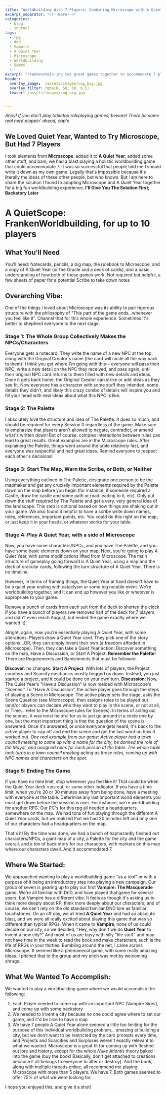 ```yaml
---
title: "Worldbuilding With 7 Players: Combining Microscope with A Quiet Year"
excerpt_separator: "<!--more-->"
categories:
  - blog
  - journal
tags: 
  - rpg
  - dnd
  - Vampire
  - A Quiet Year
  - Microscope
  - Worldbuilding
  - Games
  - 
excerpt: "Frankenstein-ing two great games together to accommodate 7 players and flesh out an RPG world, and we had fun doing it"
header:
  overlay_image:  /assets/images/cog_big.jpg
  overlay_filter: rgba(0, 50, 50, 0.5)
  teaser: /assets/images/cog_big.jpg


---
```

*Ahoy! If you don't play tabletop roleplaying games, beware! There be some real nerd ploppin' ahead, cap'n.*

## We Loved Quiet Year, Wanted to Try Microscope, But Had 7 Players

I took elements from **Microscope**, added it to **A Quiet Year**, added some other stuff, and bam, we had a blast playing a holistic worldbuilding game that could accommodate 7. It was so successful that people told me I should write it down as my own game. Legally that's impossible because it's literally the ideas of these other people, but who knows. But I am here to share the solution I found to adapting Microscope and A Quiet Year together for a big fun worldbuilding experience. **I'll Give You The Solution First; Backstory Later**


# **A QuietScope**: FrankenWorldbuilding, for up to 10 players
## What You'll Need
You'll need: Notecards, pencils, a big map, the rulebook to Microscope, and a copy of A Quiet Year (or the Oracle and a deck of cards), and a basic understanding of how both of those games work. Not required but helpful, a few sheets of paper for a potential Scribe to take down notes 

## Overarching Vibe: 
One of the things I loved about Microscope was its ability to pair rigorous structure with the philosophy of "This part of the game ends...whenever you feel like it". Channel that for this whole experience. Sometimes it's better to shepherd everyone to the next stage.

### Stage 1: The Whole Group Collectively Makes the NPCs/Characters
Everyone gets a notecard. They write the name of a new NPC at the top, along with the Original Creator's name (the card will circle all the way back to them). I think you get where I'm going with this-- everyone will pass their NPC, write a new detail on the NPC they received, and pass again, until their original NPC card returns to them filled with new details and ideas. Once it gets back home, the Original Creator can strike or add ideas as they see fit. Now everyone has a character with some stuff they intended, some details they didn't, and likely this crazy combo of details will inspire you and fill your head with new ideas about what this NPC is like.

### Stage 2: The Palette
I absolutely love the structure and idea of The Palette. It does so much, and should be required for every Session 0 regardless of the game. Make sure to emphasize that players aren't allowed to negate, contradict, or amend what's written down! But of course, complex interactions between rules can lead to great results. Great examples are in the Microscope rules. After explaining the Palette, things went around the table relatively fast, and everyone was respectful and had great ideas. Remind everyone to respect each other's decisions! 

### Stage 3: Start The Map, Warn the Scribe, or Both, or Neither
Using everything outlined in The Palette, designate one person to be the mapmaker and get any crucially important elements required by the Palette down on the map before you begin (for instance, if someone required a Castle, draw the castle and some path or road leading to it, etc). Only put down the stuff required by The Palette and get a very, very general idea of the landscape. This step is optional based on how things are shaking out in your game.
We also found it helpful to have a scribe write down names, roles, references, important points, etc. You could do this right on the map, or just keep it in your heads, or whatever works for your table. 

### Stage 4: Play A Quiet Year, with a side of Microscope 
Now, you have some characters/NPCs, and you have The Palette, and you have some basic elements down on your map. Next, you're going to play A Quiet Year, with some modifications lifted from Microscope. The main structure of gameplay going forward is A Quiet Year; using a map and the deck of oracular cards, following the turn structure of A Quiet Year. There is no timeline. 

However, in terms of framing things, the Quiet Year at hand doesn't have to be a quiet year ending with cataclysm or some big notable event. We're worldbuilding together, and it can end up however you like or whatever is appropriate to your game. 

Remove a bunch of cards from each suit from the deck to shorten the clock if you have a bunch of players (we removed half of the deck for 7 players, and didn't even reach August, but ended the game exactly where we wanted it).

Alright, again, now you're essentially playing A Quiet Year, with some alterations. Players draw a Quiet Year card. They pick one of the story options...OR, they can simply invent their own (a freedom afforded in Microscope). Then, they can take a Quiet Year action; Discover something on the map, Have a Discussion, or Start A Project. **Remember the Palette**! There are Requirements and Banishments that must be followed.

**Discover**: no changes.
**Start A Project**: With lots of players, the Project counters and Scarcity mechanics mostly bogged us down. Instead, you just started a project, and it could be done on your own turn.
**Discussion**: Now, The Quiet Year's "Have a Discussion" is now melded with Microscope's "Scenes." To "Have A Discussion", the active player goes through the steps of playing a Scene in Microscope:
The active player sets the stage, asks the Scene Question (see Microscope), then assigns roles to be played out (and/or players can declare who they want to play in the scene, or not at all, or Time... refer to the Microscope rules for Scenes). In terms of acting out the scenes, it was most helpful for us to just go around in a circle one by one, but the most important thing is that the question of the scene is answered. Once it's answered, or once everyone gets heard, it's back to the active player to cap off and end the scene and get the last word on how it worked out. *One real example from our game: Active player had a town council meeting to come up with a name for the city; he donned the role of the Mayor, and assigned roles for each person at the table. The whole table took turns in a town council meeting acting as those roles, coming up with NPC names and characters on the spot.*

### Stage 5: Ending The Game 
If you have no time limit, stop whenever you feel like it! That could be when the Quiet Year deck runs out, or some other indicator. If you have a time limit, when you're 20 or 30 minutes away from being done, have a meeting with everyone at the table. Determine any last important world elements you must get down before the session is over. For instance, we're worldbuilding for another RPG. Our PC's for this rpg all needed a headquarters, somewhere on the map. We had tons of fun playing through the different A Quiet Year cards, but we realized that we had 20 minutes left and only one of our characters had a headquarters on the map. 

That's it! By the time was done, we had a bunch of haphazardly fleshed out characters/NPCs, a giant map of a city, a Palette for the city and the game overall, and a ton of back story for our characters, with markers on this map where our characters dwell. And it accommodated 7. 

## Where We Started: 
We approached wanting to play a worldbuilding game "as a tool" or with a purpose of it being an introductory step into playing a new campaign. Our group of seven is gearing up to play our first **Vampire: The Masquerade** game. We're all familiar with DnD, and have played that game for several years, but Vampire has a different vibe. It feels as though it's asking us to think more deeply about RP, think more deeply about our characters, and of course, we can't rely on the old standard familiar DND lore as familiar touchstones. On an off day, we all tried **A Quiet Year** and had an absolute blast, and we were all really excited about playing this game that was so different than typical RPGs. 
When it came to **Vampire**, none of us could decide on our city, so we decided, "Hey, why don't we do **Quiet Year** to invent a new city?" And most of us are busy with silly "life stuff" and may not have time in the week to read the book and make characters; such is the life of RPGs in your thirties.
Bumbling around the net, I came across Microscope. It seemed like a phenomenal game, with some really amazing ideas. I pitched that to the group and my pitch was met by welcoming shrugs. 
## What We Wanted To Accomplish: 
We wanted to play a worldbuilding game where we would accomplish the following:
1. Each Player needed to come up with an important NPC (Vampire Sires), and come up with some backstory
2. We needed to invent a city because no one could agree where to set our game, and it'd be nice to have a map
3. We have 7 people
A Quiet Year alone seemed a little too limiting for the purpose of this individual worldbuilding problem... amazing at building a city, but we don't want to be restricted by the card prompts every time, and Projects and Scarcities and Surpluses weren't exactly relevant to what we wanted. Microscope is a great fit for coming up with fleshed out lore and history, except for the whole *Nuke Atlantis* theory baked into the game (buy the book! Basically, don't get attached to creations because it all belongs to everyone to alter or destroy). And the book, along with multiple threads online, all recommend not playing Microscope with more than 5 players. We have 7. 
Both games seemed to offer 75% of what we were looking for.

I hope you enjoyed this, and give it a shot!